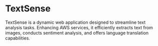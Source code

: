 # TextSense
TextSense is a dynamic web application designed to streamline text analysis tasks. Enhancing AWS services, it efficiently extracts text from images, conducts sentiment analysis, and offers language translation capabilities.
